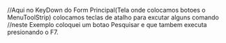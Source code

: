 
//Aqui no KeyDown do Form Principal(Tela onde colocamos botoes o MenuToolStrip) colocamos teclas de atalho para excutar alguns comando
//neste Exemplo coloquei um botao Pesquisar e que tambem executa presionando o F7. 
